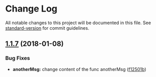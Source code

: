 # Change Log

All notable changes to this project will be documented in this file. See [standard-version](https://github.com/conventional-changelog/standard-version) for commit guidelines.

<a name="1.1.7"></a>
## [1.1.7](https://github.com/AAMLLe/SecondSemVer/compare/v1.1.6...v1.1.7) (2018-01-08)


### Bug Fixes

* **anotherMsg:** change content of the func anotherMsg ([f12501b](https://github.com/AAMLLe/SecondSemVer/commit/f12501b))
